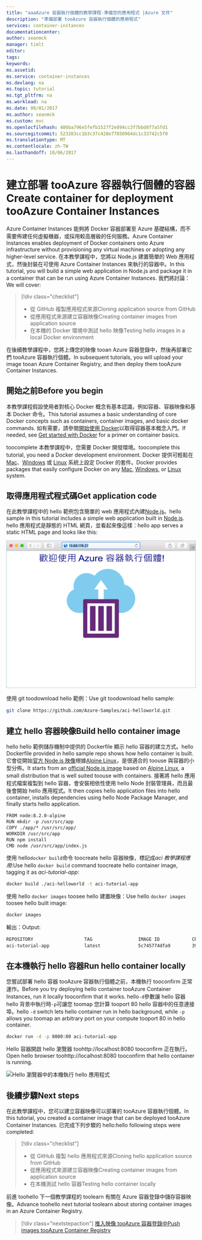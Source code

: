 ```yaml
---
title: "aaaAzure 容器執行個體的教學課程-準備您的應用程式 |Azure 文件"
description: "準備部署 tooAzure 容器執行個體的應用程式"
services: container-instances
documentationcenter: 
author: seanmck
manager: timlt
editor: 
tags: 
keywords: 
ms.assetid: 
ms.service: container-instances
ms.devlang: na
ms.topic: tutorial
ms.tgt_pltfrm: na
ms.workload: na
ms.date: 08/01/2017
ms.author: seanmck
ms.custom: mvc
ms.openlocfilehash: 406ba796e5fefb1527f2e894cc3f7bbd8f7a5fd1
ms.sourcegitcommit: 523283cc1b3c37c428e77850964dc1c33742c5f0
ms.translationtype: MT
ms.contentlocale: zh-TW
ms.lasthandoff: 10/06/2017
---
```

# <a name="create-container-for-deployment-tooazure-container-instances"></a><span data-ttu-id="8c9d4-103">建立部署 tooAzure 容器執行個體的容器</span><span class="sxs-lookup"><span data-stu-id="8c9d4-103">Create container for deployment tooAzure Container Instances</span></span>

<span data-ttu-id="8c9d4-104">Azure Container Instances 能夠將 Docker 容器部署至 Azure 基礎結構，而不需要佈建任何虛擬機器，或採用較高層級的任何服務。</span><span class="sxs-lookup"><span data-stu-id="8c9d4-104">Azure Container Instances enables deployment of Docker containers onto Azure infrastructure without provisioning any virtual machines or adopting any higher-level service.</span></span> <span data-ttu-id="8c9d4-105">在本教學課程中，您將以 Node.js 建置簡單的 Web 應用程式，然後封裝在可使用 Azure Container Instances 來執行的容器中。</span><span class="sxs-lookup"><span data-stu-id="8c9d4-105">In this tutorial, you will build a simple web application in Node.js and package it in a container that can be run using Azure Container Instances.</span></span> <span data-ttu-id="8c9d4-106">我們將討論：</span><span class="sxs-lookup"><span data-stu-id="8c9d4-106">We will cover:</span></span>

> [!div class="checklist"]
> * <span data-ttu-id="8c9d4-107">從 GitHub 複製應用程式來源</span><span class="sxs-lookup"><span data-stu-id="8c9d4-107">Cloning application source from GitHub</span></span>  
> * <span data-ttu-id="8c9d4-108">從應用程式來源建立容器映像</span><span class="sxs-lookup"><span data-stu-id="8c9d4-108">Creating container images from application source</span></span>
> * <span data-ttu-id="8c9d4-109">在本機的 Docker 環境中測試 hello 映像</span><span class="sxs-lookup"><span data-stu-id="8c9d4-109">Testing hello images in a local Docker environment</span></span>

<span data-ttu-id="8c9d4-110">在後續教學課程中，您將上傳您的映像 tooan Azure 容器登錄中，然後再部署它們 tooAzure 容器執行個體。</span><span class="sxs-lookup"><span data-stu-id="8c9d4-110">In subsequent tutorials, you will upload your image tooan Azure Container Registry, and then deploy them tooAzure Container Instances.</span></span>

## <a name="before-you-begin"></a><span data-ttu-id="8c9d4-111">開始之前</span><span class="sxs-lookup"><span data-stu-id="8c9d4-111">Before you begin</span></span>

<span data-ttu-id="8c9d4-112">本教學課程假設使用者對核心 Docker 概念有基本認識，例如容器、容器映像和基本 Docker 命令。</span><span class="sxs-lookup"><span data-stu-id="8c9d4-112">This tutorial assumes a basic understanding of core Docker concepts such as containers, container images, and basic docker commands.</span></span> <span data-ttu-id="8c9d4-113">如有需要，請參閱[開始使用 Docker]( https://docs.docker.com/get-started/)以取得容器基本概念入門。</span><span class="sxs-lookup"><span data-stu-id="8c9d4-113">If needed, see [Get started with Docker]( https://docs.docker.com/get-started/) for a primer on container basics.</span></span> 

<span data-ttu-id="8c9d4-114">toocomplete 本教學課程中，您需要 Docker 開發環境。</span><span class="sxs-lookup"><span data-stu-id="8c9d4-114">toocomplete this tutorial, you need a Docker development environment.</span></span> <span data-ttu-id="8c9d4-115">Docker 提供可輕鬆在 [Mac](https://docs.docker.com/docker-for-mac/)、[Windows](https://docs.docker.com/docker-for-windows/) 或 [Linux](https://docs.docker.com/engine/installation/#supported-platforms) 系統上設定 Docker 的套件。</span><span class="sxs-lookup"><span data-stu-id="8c9d4-115">Docker provides packages that easily configure Docker on any [Mac](https://docs.docker.com/docker-for-mac/), [Windows](https://docs.docker.com/docker-for-windows/), or [Linux](https://docs.docker.com/engine/installation/#supported-platforms) system.</span></span>

## <a name="get-application-code"></a><span data-ttu-id="8c9d4-116">取得應用程式程式碼</span><span class="sxs-lookup"><span data-stu-id="8c9d4-116">Get application code</span></span>

<span data-ttu-id="8c9d4-117">在此教學課程中的 hello 範例包含簡單的 web 應用程式內建[Node.js](http://nodejs.org)。</span><span class="sxs-lookup"><span data-stu-id="8c9d4-117">hello sample in this tutorial includes a simple web application built in [Node.js](http://nodejs.org).</span></span> <span data-ttu-id="8c9d4-118">hello 應用程式是靜態的 HTML 網頁，並看起來像這樣：</span><span class="sxs-lookup"><span data-stu-id="8c9d4-118">hello app serves a static HTML page and looks like this:</span></span>

![在瀏覽器中顯示的教學課程應用程式][aci-tutorial-app]

<span data-ttu-id="8c9d4-120">使用 git toodownload hello 範例：</span><span class="sxs-lookup"><span data-stu-id="8c9d4-120">Use git toodownload hello sample:</span></span>

```bash
git clone https://github.com/Azure-Samples/aci-helloworld.git
```

## <a name="build-hello-container-image"></a><span data-ttu-id="8c9d4-121">建立 hello 容器映像</span><span class="sxs-lookup"><span data-stu-id="8c9d4-121">Build hello container image</span></span>

<span data-ttu-id="8c9d4-122">hello hello 範例儲存機制中提供的 Dockerfile 顯示 hello 容器的建立方式。</span><span class="sxs-lookup"><span data-stu-id="8c9d4-122">hello Dockerfile provided in hello sample repo shows how hello container is built.</span></span> <span data-ttu-id="8c9d4-123">它會從開始[官方 Node.js 映像][ dockerhub-nodeimage]根據[Alpine Linux](https://alpinelinux.org/)，是很適合的 toouse 與容器的小型分佈。</span><span class="sxs-lookup"><span data-stu-id="8c9d4-123">It starts from an [official Node.js image][dockerhub-nodeimage] based on [Alpine Linux](https://alpinelinux.org/), a small distribution that is well suited toouse with containers.</span></span> <span data-ttu-id="8c9d4-124">接著將 hello 應用程式檔案複製到 hello 容器，會安裝相依性使用 hello Node 封裝管理員，而且最後會開始 hello 應用程式。</span><span class="sxs-lookup"><span data-stu-id="8c9d4-124">It then copies hello application files into hello container, installs dependencies using hello Node Package Manager, and finally starts hello application.</span></span>

```
FROM node:8.2.0-alpine
RUN mkdir -p /usr/src/app
COPY ./app/* /usr/src/app/
WORKDIR /usr/src/app
RUN npm install
CMD node /usr/src/app/index.js
```

<span data-ttu-id="8c9d4-125">使用 hello`docker build`命令 toocreate hello 容器映像，標記成*aci 教學課程應用*:</span><span class="sxs-lookup"><span data-stu-id="8c9d4-125">Use hello `docker build` command toocreate hello container image, tagging it as *aci-tutorial-app*:</span></span>

```bash
docker build ./aci-helloworld -t aci-tutorial-app
```

<span data-ttu-id="8c9d4-126">使用 hello `docker images` toosee hello 建置映像：</span><span class="sxs-lookup"><span data-stu-id="8c9d4-126">Use hello `docker images` toosee hello built image:</span></span>

```bash
docker images
```

<span data-ttu-id="8c9d4-127">輸出：</span><span class="sxs-lookup"><span data-stu-id="8c9d4-127">Output:</span></span>

```bash
REPOSITORY                   TAG                 IMAGE ID            CREATED              SIZE
aci-tutorial-app             latest              5c745774dfa9        39 seconds ago       68.1 MB
```

## <a name="run-hello-container-locally"></a><span data-ttu-id="8c9d4-128">在本機執行 hello 容器</span><span class="sxs-lookup"><span data-stu-id="8c9d4-128">Run hello container locally</span></span>

<span data-ttu-id="8c9d4-129">您嘗試部署 hello 容器 tooAzure 容器執行個體之前，本機執行 tooconfirm 正常運作。</span><span class="sxs-lookup"><span data-stu-id="8c9d4-129">Before you try deploying hello container tooAzure Container Instances, run it locally tooconfirm that it works.</span></span> <span data-ttu-id="8c9d4-130">hello`-d`參數讓 hello 容器 hello 背景中執行時`-p`可讓您 toomap 您計算 tooport 80 hello 容器中的任意連接埠。</span><span class="sxs-lookup"><span data-stu-id="8c9d4-130">hello `-d` switch lets hello container run in hello background, while `-p` allows you toomap an arbitrary port on your compute tooport 80 in hello container.</span></span>

```bash
docker run -d -p 8080:80 aci-tutorial-app
```

<span data-ttu-id="8c9d4-131">Hello 容器開啟 hello 瀏覽器 toohttp://localhost:8080 tooconfirm 正在執行。</span><span class="sxs-lookup"><span data-stu-id="8c9d4-131">Open hello browser toohttp://localhost:8080 tooconfirm that hello container is running.</span></span>

![Hello 瀏覽器中的本機執行 hello 應用程式][aci-tutorial-app-local]

## <a name="next-steps"></a><span data-ttu-id="8c9d4-133">後續步驟</span><span class="sxs-lookup"><span data-stu-id="8c9d4-133">Next steps</span></span>

<span data-ttu-id="8c9d4-134">在此教學課程中，您可以建立容器映像可以部署的 tooAzure 容器執行個體。</span><span class="sxs-lookup"><span data-stu-id="8c9d4-134">In this tutorial, you created a container image that can be deployed tooAzure Container Instances.</span></span> <span data-ttu-id="8c9d4-135">已完成下列步驟的 hello:</span><span class="sxs-lookup"><span data-stu-id="8c9d4-135">hello following steps were completed:</span></span>

> [!div class="checklist"]
> * <span data-ttu-id="8c9d4-136">從 GitHub 複製 hello 應用程式來源</span><span class="sxs-lookup"><span data-stu-id="8c9d4-136">Cloning hello application source from GitHub</span></span>  
> * <span data-ttu-id="8c9d4-137">從應用程式來源建立容器映像</span><span class="sxs-lookup"><span data-stu-id="8c9d4-137">Creating container images from application source</span></span>
> * <span data-ttu-id="8c9d4-138">在本機測試 hello 容器</span><span class="sxs-lookup"><span data-stu-id="8c9d4-138">Testing hello container locally</span></span>

<span data-ttu-id="8c9d4-139">前進 toohello 下一個教學課程的 toolearn 有關在 Azure 容器登錄中儲存容器映像。</span><span class="sxs-lookup"><span data-stu-id="8c9d4-139">Advance toohello next tutorial toolearn about storing container images in an Azure Container Registry.</span></span>

> [!div class="nextstepaction"]
> [<span data-ttu-id="8c9d4-140">推入映像 tooAzure 容器登錄中</span><span class="sxs-lookup"><span data-stu-id="8c9d4-140">Push images tooAzure Container Registry</span></span>](./container-instances-tutorial-prepare-acr.md)

<!-- LINKS -->
[dockerhub-nodeimage]: https://hub.docker.com/r/library/node/tags/8.2.0-alpine/

<!--- IMAGES --->
[aci-tutorial-app]:./media/container-instances-quickstart/aci-app-browser.png
[aci-tutorial-app-local]: ./media/container-instances-tutorial-prepare-app/aci-app-browser-local.png